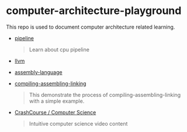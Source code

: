 # computer-architecture-playground

This repo is used to document computer architecture related learning.

- [pipeline](./pipeline.md)

    > Learn about cpu pipeline 

- [llvm](./llvm/Readme.md)

- [assembly-language](./assembly-language/Readme.md)

- [compiling-assembling-linking](./compiling-assembling-linking/Readme.md)

    > This demonstrate the process of compiling-assembling-linking with a simple example.


- [CrashCourse  / Computer Science](https://www.youtube.com/playlist?list=PL8dPuuaLjXtNlUrzyH5r6jN9ulIgZBpdo)

    > Intuitive computer science video content 
